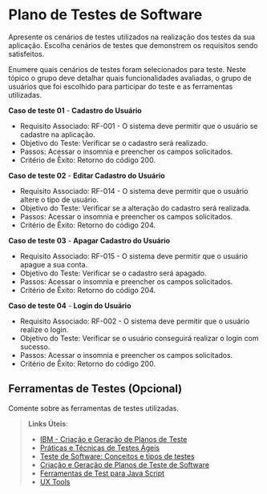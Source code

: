 # Plano de Testes de Software

Apresente os cenários de testes utilizados na realização dos testes da sua aplicação. Escolha cenários de testes que demonstrem os requisitos sendo satisfeitos.

Enumere quais cenários de testes foram selecionados para teste. Neste tópico o grupo deve detalhar quais funcionalidades avaliadas, o grupo de usuários que foi escolhido para participar do teste e as ferramentas utilizadas.

**Caso de teste 01**  -  **Cadastro do Usuário** 
* Requisito Associado: RF-001  -  O sistema deve permitir que o usuário se cadastre na aplicação.
* Objetivo do Teste: Verificar se o cadastro será realizado.
* Passos: Acessar o insomnia e preencher os campos solicitados.
* Critério de Êxito: Retorno do código 200.

**Caso de teste 02**  -  **Editar Cadastro do Usuário** 
* Requisito Associado: RF-014  - O sistema deve permitir que o usuário altere o tipo de usuário.
* Objetivo do Teste: Verificar se a alteração do cadastro será realizada.
* Passos: Acessar o insomnia e preencher os campos solicitados.
* Critério de Êxito: Retorno do código 204.

**Caso de teste 03**  -  **Apagar Cadastro do Usuário** 
* Requisito Associado: RF-015  - O sistema deve permitir que o usuário apague a sua conta.
* Objetivo do Teste: Verificar se o cadastro será apagado.
* Passos: Acessar o insomnia e preencher os campos solicitados.
* Critério de Êxito: Retorno do código 204.

**Caso de teste 04**  -  **Login do Usuário** 
* Requisito Associado: RF-002  - O sistema deve permitir que o usuário realize o login.
* Objetivo do Teste: Verificar se o usuário conseguirá realizar o login com sucesso.
* Passos: Acessar o insomnia e preencher os campos solicitados.
* Critério de Êxito: Retorno do código 200.


 
## Ferramentas de Testes (Opcional)

Comente sobre as ferramentas de testes utilizadas.
 
> **Links Úteis**:
> - [IBM - Criação e Geração de Planos de Teste](https://www.ibm.com/developerworks/br/local/rational/criacao_geracao_planos_testes_software/index.html)
> - [Práticas e Técnicas de Testes Ágeis](http://assiste.serpro.gov.br/serproagil/Apresenta/slides.pdf)
> -  [Teste de Software: Conceitos e tipos de testes](https://blog.onedaytesting.com.br/teste-de-software/)
> - [Criação e Geração de Planos de Teste de Software](https://www.ibm.com/developerworks/br/local/rational/criacao_geracao_planos_testes_software/index.html)
> - [Ferramentas de Test para Java Script](https://geekflare.com/javascript-unit-testing/)
> - [UX Tools](https://uxdesign.cc/ux-user-research-and-user-testing-tools-2d339d379dc7)
